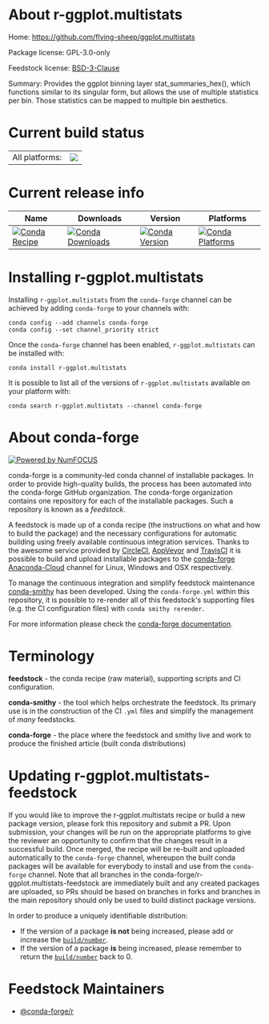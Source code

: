 About r-ggplot.multistats
=========================

Home: https://github.com/flying-sheep/ggplot.multistats

Package license: GPL-3.0-only

Feedstock license: [BSD-3-Clause](https://github.com/conda-forge/r-ggplot.multistats-feedstock/blob/master/LICENSE.txt)

Summary: Provides the ggplot binning layer stat_summaries_hex(), which functions similar to its singular form, but allows the use of multiple statistics per bin. Those statistics can be mapped to multiple bin aesthetics.

Current build status
====================


<table><tr><td>All platforms:</td>
    <td>
      <a href="https://dev.azure.com/conda-forge/feedstock-builds/_build/latest?definitionId=9700&branchName=master">
        <img src="https://dev.azure.com/conda-forge/feedstock-builds/_apis/build/status/r-ggplot.multistats-feedstock?branchName=master">
      </a>
    </td>
  </tr>
</table>

Current release info
====================

| Name | Downloads | Version | Platforms |
| --- | --- | --- | --- |
| [![Conda Recipe](https://img.shields.io/badge/recipe-r--ggplot.multistats-green.svg)](https://anaconda.org/conda-forge/r-ggplot.multistats) | [![Conda Downloads](https://img.shields.io/conda/dn/conda-forge/r-ggplot.multistats.svg)](https://anaconda.org/conda-forge/r-ggplot.multistats) | [![Conda Version](https://img.shields.io/conda/vn/conda-forge/r-ggplot.multistats.svg)](https://anaconda.org/conda-forge/r-ggplot.multistats) | [![Conda Platforms](https://img.shields.io/conda/pn/conda-forge/r-ggplot.multistats.svg)](https://anaconda.org/conda-forge/r-ggplot.multistats) |

Installing r-ggplot.multistats
==============================

Installing `r-ggplot.multistats` from the `conda-forge` channel can be achieved by adding `conda-forge` to your channels with:

```
conda config --add channels conda-forge
conda config --set channel_priority strict
```

Once the `conda-forge` channel has been enabled, `r-ggplot.multistats` can be installed with:

```
conda install r-ggplot.multistats
```

It is possible to list all of the versions of `r-ggplot.multistats` available on your platform with:

```
conda search r-ggplot.multistats --channel conda-forge
```


About conda-forge
=================

[![Powered by NumFOCUS](https://img.shields.io/badge/powered%20by-NumFOCUS-orange.svg?style=flat&colorA=E1523D&colorB=007D8A)](http://numfocus.org)

conda-forge is a community-led conda channel of installable packages.
In order to provide high-quality builds, the process has been automated into the
conda-forge GitHub organization. The conda-forge organization contains one repository
for each of the installable packages. Such a repository is known as a *feedstock*.

A feedstock is made up of a conda recipe (the instructions on what and how to build
the package) and the necessary configurations for automatic building using freely
available continuous integration services. Thanks to the awesome service provided by
[CircleCI](https://circleci.com/), [AppVeyor](https://www.appveyor.com/)
and [TravisCI](https://travis-ci.com/) it is possible to build and upload installable
packages to the [conda-forge](https://anaconda.org/conda-forge)
[Anaconda-Cloud](https://anaconda.org/) channel for Linux, Windows and OSX respectively.

To manage the continuous integration and simplify feedstock maintenance
[conda-smithy](https://github.com/conda-forge/conda-smithy) has been developed.
Using the ``conda-forge.yml`` within this repository, it is possible to re-render all of
this feedstock's supporting files (e.g. the CI configuration files) with ``conda smithy rerender``.

For more information please check the [conda-forge documentation](https://conda-forge.org/docs/).

Terminology
===========

**feedstock** - the conda recipe (raw material), supporting scripts and CI configuration.

**conda-smithy** - the tool which helps orchestrate the feedstock.
                   Its primary use is in the construction of the CI ``.yml`` files
                   and simplify the management of *many* feedstocks.

**conda-forge** - the place where the feedstock and smithy live and work to
                  produce the finished article (built conda distributions)


Updating r-ggplot.multistats-feedstock
======================================

If you would like to improve the r-ggplot.multistats recipe or build a new
package version, please fork this repository and submit a PR. Upon submission,
your changes will be run on the appropriate platforms to give the reviewer an
opportunity to confirm that the changes result in a successful build. Once
merged, the recipe will be re-built and uploaded automatically to the
`conda-forge` channel, whereupon the built conda packages will be available for
everybody to install and use from the `conda-forge` channel.
Note that all branches in the conda-forge/r-ggplot.multistats-feedstock are
immediately built and any created packages are uploaded, so PRs should be based
on branches in forks and branches in the main repository should only be used to
build distinct package versions.

In order to produce a uniquely identifiable distribution:
 * If the version of a package **is not** being increased, please add or increase
   the [``build/number``](https://docs.conda.io/projects/conda-build/en/latest/resources/define-metadata.html#build-number-and-string).
 * If the version of a package **is** being increased, please remember to return
   the [``build/number``](https://docs.conda.io/projects/conda-build/en/latest/resources/define-metadata.html#build-number-and-string)
   back to 0.

Feedstock Maintainers
=====================

* [@conda-forge/r](https://github.com/conda-forge/r/)


